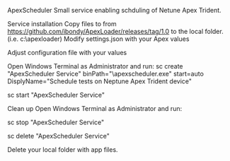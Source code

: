 ApexScheduler
Small service enabling schduling of Netune Apex Trident. 

Service installation
Copy files to from https://github.com/ibondy/ApexLoader/releases/tag/1.0 to the local folder. (i.e. c:\apexloader) Modify settings.json with your Apex values

Adjust configuration file with your values

Open Windows Terminal as Administrator and run:
sc create "ApexScheduler Service" binPath="\apexscheduler.exe" start=auto DisplyName="Schedule tests on Neptune Apex Trident device"

sc start "ApexScheduler Service"

Clean up
Open Windows Terminal as Administrator and run:

sc stop "ApexScheduler Service"

sc delete "ApexScheduler Service"

Delete your local folder with app files.
